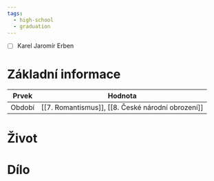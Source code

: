 ```yaml
---
tags:
  - high-school
  - graduation
---
```

- [ ] Karel Jaromír Erben
# Základní informace
| Prvek  | Hodnota                                           |
| ------ | ------------------------------------------------- |
| Období | [[7. Romantismus]], [[8. České národní obrození]] |
# Život
# Dílo
